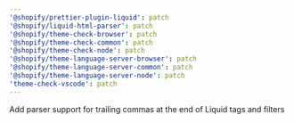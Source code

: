 ```yaml
---
'@shopify/prettier-plugin-liquid': patch
'@shopify/liquid-html-parser': patch
'@shopify/theme-check-browser': patch
'@shopify/theme-check-common': patch
'@shopify/theme-check-node': patch
'@shopify/theme-language-server-browser': patch
'@shopify/theme-language-server-common': patch
'@shopify/theme-language-server-node': patch
'theme-check-vscode': patch
---
```


Add parser support for trailing commas at the end of Liquid tags and filters
